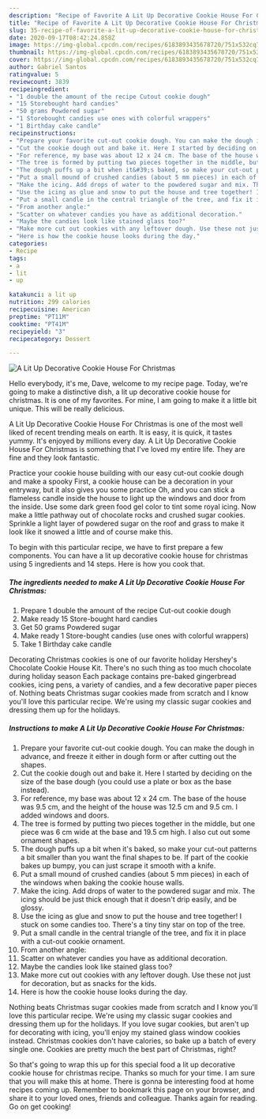 ```yaml
---
description: "Recipe of Favorite A Lit Up Decorative Cookie House For Christmas"
title: "Recipe of Favorite A Lit Up Decorative Cookie House For Christmas"
slug: 35-recipe-of-favorite-a-lit-up-decorative-cookie-house-for-christmas
date: 2020-09-17T08:42:24.858Z
image: https://img-global.cpcdn.com/recipes/6183893435678720/751x532cq70/a-lit-up-decorative-cookie-house-for-christmas-recipe-main-photo.jpg
thumbnail: https://img-global.cpcdn.com/recipes/6183893435678720/751x532cq70/a-lit-up-decorative-cookie-house-for-christmas-recipe-main-photo.jpg
cover: https://img-global.cpcdn.com/recipes/6183893435678720/751x532cq70/a-lit-up-decorative-cookie-house-for-christmas-recipe-main-photo.jpg
author: Gabriel Santos
ratingvalue: 5
reviewcount: 3839
recipeingredient:
- "1 double the amount of the recipe Cutout cookie dough"
- "15 Storebought hard candies"
- "50 grams Powdered sugar"
- "1 Storebought candies use ones with colorful wrappers"
- "1 Birthday cake candle"
recipeinstructions:
- "Prepare your favorite cut-out cookie dough. You can make the dough in advance, and freeze it either in dough form or after cutting out the shapes."
- "Cut the cookie dough out and bake it. Here I started by deciding on the size of the base dough (you could use a plate or box as the base instead)."
- "For reference, my base was about 12 x 24 cm. The base of the house was 9.5 cm, and the height of the house was 12.5 cm and 9.5 cm. I added windows and doors."
- "The tree is formed by putting two pieces together in the middle, but one piece was 6 cm wide at the base and 19.5 cm high. I also cut out some ornament shapes."
- "The dough puffs up a bit when it&#39;s baked, so make your cut-out patterns a bit smaller than you want the final shapes to be. If part of the cookie bakes up bumpy, you can just scrape it smooth with a knife."
- "Put a small mound of crushed candies (about 5 mm pieces) in each of the windows when baking the cookie house walls."
- "Make the icing. Add drops of water to the powdered sugar and mix. The icing should be just thick enough that it doesn&#39;t drip easily, and be glossy."
- "Use the icing as glue and snow to put the house and tree together! I stuck on some candies too. There&#39;s a tiny tiny star on top of the tree."
- "Put a small candle in the central triangle of the tree, and fix it in place with a cut-out cookie ornament."
- "From another angle:"
- "Scatter on whatever candies you have as additional decoration."
- "Maybe the candies look like stained glass too?"
- "Make more cut out cookies with any leftover dough. Use these not just for decoration, but as snacks for the kids."
- "Here is how the cookie house looks during the day."
categories:
- Recipe
tags:
- a
- lit
- up

katakunci: a lit up 
nutrition: 299 calories
recipecuisine: American
preptime: "PT11M"
cooktime: "PT41M"
recipeyield: "3"
recipecategory: Dessert

---
```



![A Lit Up Decorative Cookie House For Christmas](https://img-global.cpcdn.com/recipes/6183893435678720/751x532cq70/a-lit-up-decorative-cookie-house-for-christmas-recipe-main-photo.jpg)

Hello everybody, it's me, Dave, welcome to my recipe page. Today, we're going to make a distinctive dish, a lit up decorative cookie house for christmas. It is one of my favorites. For mine, I am going to make it a little bit unique. This will be really delicious.

A Lit Up Decorative Cookie House For Christmas is one of the most well liked of recent trending meals on earth. It is easy, it is quick, it tastes yummy. It's enjoyed by millions every day. A Lit Up Decorative Cookie House For Christmas is something that I've loved my entire life. They are fine and they look fantastic.

Practice your cookie house building with our easy cut-out cookie dough and make a spooky First, a cookie house can be a decoration in your entryway, but it also gives you some practice Oh, and you can stick a flameless candle inside the house to light up the windows and door from the inside. Use some dark green food gel color to tint some royal icing. Now make a little pathway out of chocolate rocks and crushed sugar cookies. Sprinkle a light layer of powdered sugar on the roof and grass to make it look like it snowed a little and of course make this.


To begin with this particular recipe, we have to first prepare a few components. You can have a lit up decorative cookie house for christmas using 5 ingredients and 14 steps. Here is how you cook that.

<!--inarticleads1-->

##### The ingredients needed to make A Lit Up Decorative Cookie House For Christmas:

1. Prepare 1 double the amount of the recipe Cut-out cookie dough
1. Make ready 15 Store-bought hard candies
1. Get 50 grams Powdered sugar
1. Make ready 1 Store-bought candies (use ones with colorful wrappers)
1. Take 1 Birthday cake candle


Decorating Christmas cookies is one of our favorite holiday Hershey&#39;s Chocolate Cookie House Kit. There&#39;s no such thing as too much chocolate during holiday season Each package contains pre-baked gingerbread cookies, icing pens, a variety of candies, and a few decorative paper pieces of. Nothing beats Christmas sugar cookies made from scratch and I know you&#39;ll love this particular recipe. We&#39;re using my classic sugar cookies and dressing them up for the holidays. 

<!--inarticleads2-->

##### Instructions to make A Lit Up Decorative Cookie House For Christmas:

1. Prepare your favorite cut-out cookie dough. You can make the dough in advance, and freeze it either in dough form or after cutting out the shapes.
1. Cut the cookie dough out and bake it. Here I started by deciding on the size of the base dough (you could use a plate or box as the base instead).
1. For reference, my base was about 12 x 24 cm. The base of the house was 9.5 cm, and the height of the house was 12.5 cm and 9.5 cm. I added windows and doors.
1. The tree is formed by putting two pieces together in the middle, but one piece was 6 cm wide at the base and 19.5 cm high. I also cut out some ornament shapes.
1. The dough puffs up a bit when it&#39;s baked, so make your cut-out patterns a bit smaller than you want the final shapes to be. If part of the cookie bakes up bumpy, you can just scrape it smooth with a knife.
1. Put a small mound of crushed candies (about 5 mm pieces) in each of the windows when baking the cookie house walls.
1. Make the icing. Add drops of water to the powdered sugar and mix. The icing should be just thick enough that it doesn&#39;t drip easily, and be glossy.
1. Use the icing as glue and snow to put the house and tree together! I stuck on some candies too. There&#39;s a tiny tiny star on top of the tree.
1. Put a small candle in the central triangle of the tree, and fix it in place with a cut-out cookie ornament.
1. From another angle:
1. Scatter on whatever candies you have as additional decoration.
1. Maybe the candies look like stained glass too?
1. Make more cut out cookies with any leftover dough. Use these not just for decoration, but as snacks for the kids.
1. Here is how the cookie house looks during the day.


Nothing beats Christmas sugar cookies made from scratch and I know you&#39;ll love this particular recipe. We&#39;re using my classic sugar cookies and dressing them up for the holidays. If you love sugar cookies, but aren&#39;t up for decorating with icing, you&#39;ll enjoy my stained glass window cookies instead. Christmas cookies don&#39;t have calories, so bake up a batch of every single one. Cookies are pretty much the best part of Christmas, right? 

So that's going to wrap this up for this special food a lit up decorative cookie house for christmas recipe. Thanks so much for your time. I am sure that you will make this at home. There is gonna be interesting food at home recipes coming up. Remember to bookmark this page on your browser, and share it to your loved ones, friends and colleague. Thanks again for reading. Go on get cooking!
